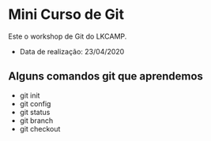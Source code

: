 # Mini Curso de Git

Este o workshop de Git do LKCAMP.

* Data de realização: 23/04/2020

## Alguns comandos git que aprendemos

* git init
* git config
* git status
* git branch 
* git checkout
